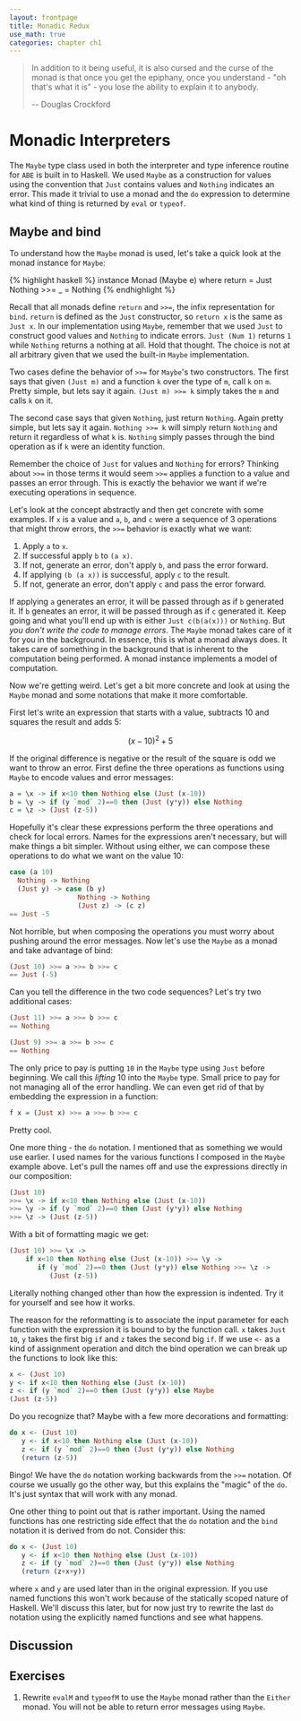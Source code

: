 ```yaml
---
layout: frontpage
title: Monadic Redux
use_math: true
categories: chapter ch1
---
```


$$
\newcommand\calc{\mathsf{calc}\;}
\newcommand\parse{\mathsf{parse}\;}
\newcommand\typeof{\mathsf{typeof}\;}
\newcommand\interp{\mathsf{interp}\;}
\newcommand\eval{\mathsf{eval}\;}
\newcommand\NUM{\mathsf{NUM}\;}
\newcommand\ID{\mathsf{ID}\;}
\newcommand\iif{\mathsf{if}\;}
\newcommand\tthen{\;\mathsf{then}\;}
\newcommand\eelse{\;\mathsf{else}\;}
\newcommand\iisZero{\mathsf{isZero}\;}
\newcommand\bbind{\mathsf{bind}\;}
\newcommand\iin{\mathsf{in}\;}
\newcommand\aand{\;\mathsf{\&\&}\;}
\newcommand\lleq{\;\mathtt{<=}\;}
\newcommand\ttrue{\;\mathsf{true}}
\newcommand\ffalse{\;\mathsf{false}}
\newcommand\tnum{\;\mathsf{TNum}}
\newcommand\tbool{\;\mathsf{TBool}}
$$


> In addition to it being useful, it is also cursed and the curse of the monad is that once you get the epiphany, once you understand - "oh that's what it is" - you lose the ability to explain it to anybody.
>
> -- Douglas Crockford

# Monadic Interpreters

The `Maybe` type class used in both the interpreter and type inference routine for `ABE` is built in to Haskell.  We used `Maybe` as a construction for values using the convention that `Just` contains values and  `Nothing` indicates an error.  This made it trivial to use a monad and the `do` expression to determine what kind of thing is returned by `eval` or `typeof`.

## Maybe and bind

To understand how the `Maybe` monad is used, let's take a quick look at the monad instance for `Maybe`:

{% highlight haskell %}
instance Monad (Maybe e) where
        return = Just
        Nothing  >>= _ = Nothing
{% endhighlight %}

Recall that all monads define `return` and `>>=`, the infix representation for `bind`.  `return` is defined as the `Just` constructor, so `return x` is the same as `Just x`.  In our implementation using `Maybe`, remember that we used `Just` to construct good values and `Nothing` to indicate errors.  `Just (Num 1)` returns `1` while `Nothing` returns a nothing at all.  Hold that thought.  The choice is not at all arbitrary given that we used the built-in `Maybe` implementation.

Two cases define the behavior of `>>=` for `Maybe`'s two constructors.  The first says that given `(Just m)` and a function `k` over the type of `m`, call `k` on `m`.  Pretty simple, but lets say it again.  `(Just m) >>= k`  simply takes the `m` and calls `k` on it.

The second case says that given `Nothing`, just return `Nothing`.  Again pretty simple, but lets say it again.  `Nothing >>= k` will simply return `Nothing` and return it regardless of what `k` is.  `Nothing` simply passes through the bind operation as if `k` were an identity function.

Remember the choice of `Just` for values and `Nothing` for errors?
Thinking about `>>=` in those terms it would seem `>>=` applies a function to a value and passes an error through.  This is exactly the behavior we want if we're executing operations in sequence.

Let's look at the concept abstractly and then get concrete with some examples. If `x` is a value and `a`, `b`, and `c` were a sequence of 3 operations that might throw errors, the `>>=` behavior is exactly what we want:

1. Apply `a` to `x`.
2. If successful apply `b` to `(a x)`.
3. If not, generate an error, don't apply `b`, and pass the error forward.
4. If applying `(b (a x))` is successful, apply `c` to the result.
5. If not, generate an error, don't apply `c` and pass the error forward.

If applying `a` generates an error, it will be passed through as if `b` generated it.  If `b` geneates an error, it will be passed through as if `c` generated it.  Keep going and what you'll end up with is either `Just c(b(a(x)))` or `Nothing`.  But *you don't write the code to manage errors*.  The `Maybe` monad takes care of it for you in the background.  In essence, this is what a monad always does.  It takes care of something in the background that is inherent to the computation being performed.  A monad instance implements a model of computation.

Now we're getting weird.  Let's get a bit more concrete and look at using the `Maybe` monad and some notations that make it more comfortable.

First let's write an expression that starts with a value, subtracts 10 and squares the result and adds 5:

$$(x-10)^2+5$$

If the original difference is negative or the result of the square is odd we want to throw an error.  First define the three operations as functions using `Maybe` to encode values and error messages:

```haskell
a = \x -> if x<10 then Nothing else (Just (x-10))
b = \y -> if (y `mod` 2)==0 then (Just (y*y)) else Nothing
c = \z -> (Just (z-5))
```

Hopefully it's clear these expressions perform the three operations and check for local errors.  Names for the expressions aren't necessary, but will make things a bit simpler.  Without using either, we can compose these operations to do what we want on the value 10:

```haskell
case (a 10)
  Nothing -> Nothing
  (Just y) -> case (b y)
                 Nothing -> Nothing
                 (Just z) -> (c z)
== Just -5
```

Not horrible, but when composing the operations you must worry about pushing around the error messages.  Now let's use the `Maybe` as a monad and take advantage of bind:

```haskell
(Just 10) >>= a >>= b >>= c
== Just (-5)
```

Can you tell the difference in the two code sequences?  Let's try two additional cases:

```haskell
(Just 11) >>= a >>= b >>= c
== Nothing

(Just 9) >>= a >>= b >>= c
== Nothing
```

The only price to pay is putting `10` in the `Maybe` type using `Just` before beginning.  We call this _lifting_ 10 into the `Maybe` type.  Small price to pay for not managing all of the error handling.  We can even get rid of that by embedding the expression in a function:

```haskell
f x = (Just x) >>= a >>= b >>= c
```

Pretty cool.

One more thing - the `do` notation.  I mentioned that as something we would use earlier.  I used names for the various functions I composed in the `Maybe` example above.  Let's pull the names off and use the expressions directly in our composition:

```haskell
(Just 10)
>>= \x -> if x<10 then Nothing else (Just (x-10))
>>= \y -> if (y `mod` 2)==0 then (Just (y*y)) else Nothing
>>= \z -> (Just (z-5))
```

With a bit of formatting magic we get:


```haskell
(Just 10) >>= \x ->
    if x<10 then Nothing else (Just (x-10)) >>= \y ->
       if (y `mod` 2)==0 then (Just (y*y)) else Nothing >>= \z ->
          (Just (z-5))
```

Literally nothing changed other than how the expression is indented.  Try it for yourself and see how it works.

The reason for the reformatting is to associate the input parameter for each function with the expression it is bound to by the function call.  `x` takes `Just 10`, `y` takes the first big `if` and `z` takes the second big `if`.  If we use `<-` as a kind of assignment operation and ditch the bind operation we can break up the functions to look like this:

```haskell
x <- (Just 10)
y <- if x<10 then Nothing else (Just (x-10))
z <- if (y `mod` 2)==0 then (Just (y*y)) else Maybe
(Just (z-5))
```

Do you recognize that?  Maybe with a few more decorations and formatting:

```haskell
do x <- (Just 10)
   y <- if x<10 then Nothing else (Just (x-10))
   z <- if (y `mod` 2)==0 then (Just (y*y)) else Nothing
   (return (z-5))
```

Bingo!  We have the `do` notation working backwards from the `>>=` notation.  Of course we usually go the other way, but this explains the "magic" of the `do`.  It's just syntax that will work with any monad.

One other thing to point out that is rather important.  Using the named functions has one restricting side effect that the `do` notation and the `bind` notation it is derived from do not.  Consider this:

```haskell
do x <- (Just 10)
   y <- if x<10 then Nothing else (Just (x-10))
   z <- if (y `mod` 2)==0 then (Just (y*y)) else Nothing
   (return (z+x+y))
```

where `x` and `y` are used later than in the original expression.  If you use named functions this won't work because of the statically scoped nature of Haskell.  We'll discuss this later, but for now just try to rewrite the last `do` notation using the explicitly named functions and see what happens.

## Discussion

## Exercises

1. Rewrite `evalM` and `typeofM` to use the `Maybe` monad rather than the `Either` monad.  You will not be able to return error messages using `Maybe`.
